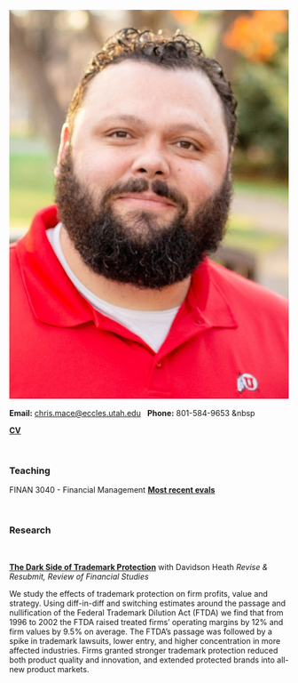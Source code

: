![Chris Mace](chris_mace_photo.jpg)

**Email:** chris.mace@eccles.utah.edu &nbsp;  **Phone:** 801-584-9653 &nbsp

**[CV](chris_mace_cv.pdf)**

<br>

### Teaching

FINAN 3040 - Financial Management   **[Most recent evals](chris_mace_evals.pdf)**


<br>



### Research



<br>

**[The Dark Side of Trademark Protection](https://papers.ssrn.com/abstract=2798473)** with Davidson Heath  *Revise & Resubmit, Review of Financial Studies*

We study the effects of trademark protection on firm profits, value and strategy. Using diff-in-diff and switching estimates around the passage and nullification of the Federal Trademark Dilution Act (FTDA) we find that from 1996 to 2002 the FTDA raised treated firms’ operating margins by 12% and firm values by 9.5% on average. The FTDA’s passage was followed by a spike in trademark lawsuits, lower entry, and higher concentration in more affected industries. Firms granted stronger trademark protection reduced both product quality and innovation, and extended protected brands into all-new product markets.

